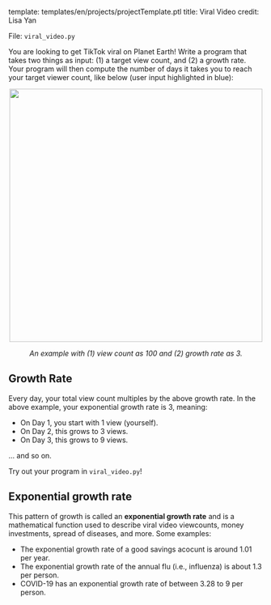 template: templates/en/projects/projectTemplate.ptl
title: Viral Video
credit: Lisa Yan

File: `viral_video.py`

You are looking to get TikTok viral on Planet Earth! Write a program that takes two things as input: (1) a target view count, and (2) a growth rate. Your program will then compute the number of days it takes you to reach your target viewer count, like below (user input highlighted in blue):

<center>
	<img style="width:500px" src="{{pathToRoot}}img/projects/viralvideo/output.png">
	<p style="text-align:center"><i>An example with (1) view count as 100 and (2) growth rate as 3.</i></p>
</center>

## Growth Rate

Every day, your total view count multiples by the above growth rate. In the above example, your exponential growth rate is 3, meaning:

* On Day 1, you start with 1 view (yourself).
* On Day 2, this grows to 3 views.
* On Day 3, this grows to 9 views.

... and so on.

Try out your program in `viral_video.py`!

## Exponential growth rate
This pattern of growth is called an **exponential growth rate** and is a mathematical function used to describe viral video viewcounts, money investments, spread of diseases, and more. Some examples:

* The exponential growth rate of a good savings acocunt is around 1.01 per year.
* The exponential growth rate of the annual flu (i.e., influenza) is about 1.3 per person.
* COVID-19 has an exponential growth rate of between 3.28 to 9 per person.
